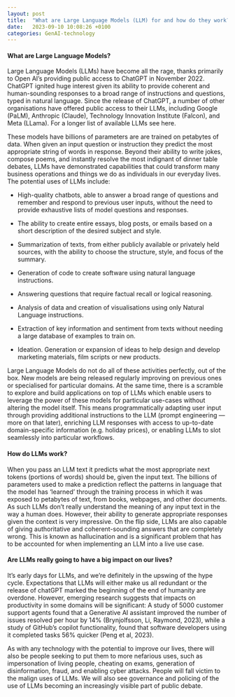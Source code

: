 ```yaml
---
layout: post
title:  "What are Large Language Models (LLM) for and how do they work?"
date:   2023-09-10 10:08:26 +0100
categories: GenAI-technology
---
```


#### **What are Large Language Models?**

Large Language Models (LLMs) have become all the rage, thanks primarily to Open AI’s providing public access to ChatGPT in November 2022. ChatGPT ignited huge interest given its ability to provide coherent and human-sounding responses to a broad range of instructions and questions, typed in natural language. Since the release of ChatGPT, a number of other organisations have offered public access to their LLMs, including Google (PaLM), Anthropic (Claude), Technology Innovation Institute (Falcon), and Meta (LLama). For a longer list of available LLMs see here.

These models have billions of parameters are are trained on petabytes of data. When given an input question or instruction they predict the most appropriate string of words in response. Beyond their ability to write jokes, compose poems, and instantly resolve the most indignant of dinner table debates, LLMs have demonstrated capabilities that could transform many business operations and things we do as individuals in our everyday lives. The potential uses of LLMs include:

- High-quality chatbots, able to answer a broad range of questions and remember and respond to previous user inputs, without the need to provide exhaustive lists of model questions and responses.

- The ability to create entire essays, blog posts, or emails based on a short description of the desired subject and style.

- Summarization of texts, from either publicly available or privately held sources, with the ability to choose the structure, style, and focus of the summary.

- Generation of code to create software using natural language instructions.

- Answering questions that require factual recall or logical reasoning.

- Analysis of data and creation of visualisations using only Natural Language instructions.

- Extraction of key information and sentiment from texts without needing a large database of examples to train on.

- Ideation. Generation or expansion of ideas to help design and develop marketing materials, film scripts or new products. 

Large Language Models do not do all of these activities perfectly, out of the box. New models are being released regularly improving on previous ones or specialised for particular domains. At the same time, there is a scramble to explore and build applications on top of LLMs which enable users to leverage the power of these models for particular use-cases without altering the model itself. This means programmatically adapting user input through providing additional instructions to the LLM (prompt engineering — more on that later), enriching LLM responses with access to up-to-date domain-specific information (e.g. holiday prices), or enabling LLMs to slot seamlessly into particular workflows.

#### **How do LLMs work?**
When you pass an LLM text it predicts what the most appropriate next tokens (portions of words) should be, given the input text. The billions of parameters used to make a prediction reflect the patterns in language that the model has ‘learned’ through the training process in which it was exposed to petabytes of text, from books, webpages, and other documents. As such LLMs don’t really understand the meaning of any input text in the way a human does. However, their ability to generate appropriate responses given the context is very impressive. On the flip side, LLMs are also capable of giving authoritative and coherent-sounding answers that are completely wrong. This is known as hallucination and is a significant problem that has to be accounted for when implementing an LLM into a live use case.

#### **Are LLMs really going to have a big impact on our lives?**
It’s early days for LLMs, and we’re definitely in the upswing of the hype cycle. Expectations that LLMs will either make us all redundant or the release of chatGPT marked the beginning of the end of humanity are overdone. However, emerging research suggests that impacts on productivity in some domains will be significant: A study of 5000 customer support agents found that a Generative AI assistant improved the number of issues resolved per hour by 14% (Brynjolfsson, Li, Raymond, 2023), while a study of GitHub’s copilot functionality, found that software developers using it completed tasks 56% quicker (Peng et al, 2023).

As with any technology with the potential to improve our lives, there will also be people seeking to put them to more nefarious uses, such as impersonation of living people, cheating on exams, generation of disinformation, fraud, and enabling cyber attacks. People will fall victim to the malign uses of LLMs. We will also see governance and policing of the use of LLMs becoming an increasingly visible part of public debate.
